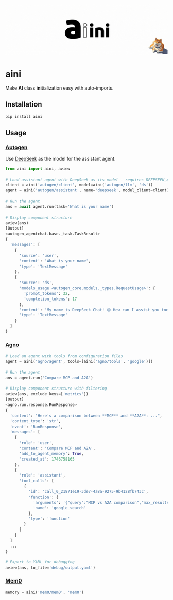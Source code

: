 ![AINI](images/aini.gif)

# aini

Make **AI** class **ini**tialization easy with auto-imports.

## Installation

```bash
pip install aini
```

## Usage

### [Autogen](https://github.com/microsoft/autogen)

Use [DeepSeek](https://platform.deepseek.com/) as the model for the assistant agent.

```python
from aini import aini, aview

# Load assistant agent with DeepSeek as its model - requires DEEPSEEK_API_KEY
client = aini('autogen/client', model=aini('autogen/llm', 'ds'))
agent = aini('autogen/assistant', name='deepseek', model_client=client)

# Run the agent
ans = await agent.run(task='What is your name')

# Display component structure
aview(ans)
[Output]
<autogen_agentchat.base._task.TaskResult>
{
  'messages': [
    {
      'source': 'user',
      'content': 'What is your name',
      'type': 'TextMessage'
    },
    {
      'source': 'ds',
      'models_usage <autogen_core.models._types.RequestUsage>': {
        'prompt_tokens': 32,
        'completion_tokens': 17
      },
      'content': 'My name is DeepSeek Chat! 😊 How can I assist you today?',
      'type': 'TextMessage'
    }
  ]
}
```

### [Agno](https://github.com/agno-agi/agno)

```python
# Load an agent with tools from configuration files
agent = aini('agno/agent', tools=[aini('agno/tools', 'google')])

# Run the agent
ans = agent.run('Compare MCP and A2A')

# Display component structure with filtering
aview(ans, exclude_keys=['metrics'])
[Output]
<agno.run.response.RunResponse>
{
  'content': "Here's a comparison between **MCP** and **A2A**: ...",
  'content_type': 'str',
  'event': 'RunResponse',
  'messages': [
    {
      'role': 'user',
      'content': 'Compare MCP and A2A',
      'add_to_agent_memory': True,
      'created_at': 1746758165
    },
    {
      'role': 'assistant',
      'tool_calls': [
        {
          'id': 'call_0_21871e19-3de7-4a8a-9275-9b4128fb743c',
          'function': {
            'arguments': '{"query":"MCP vs A2A comparison","max_results":5}',
            'name': 'google_search'
          },
          'type': 'function'
        }
      ]
    }
  ]
  ...
}

# Export to YAML for debugging
aview(ans, to_file='debug/output.yaml')
```

### [Mem0](https://mem0.ai/)

```python
memory = aini('mem0/mem0', 'mem0')
```
